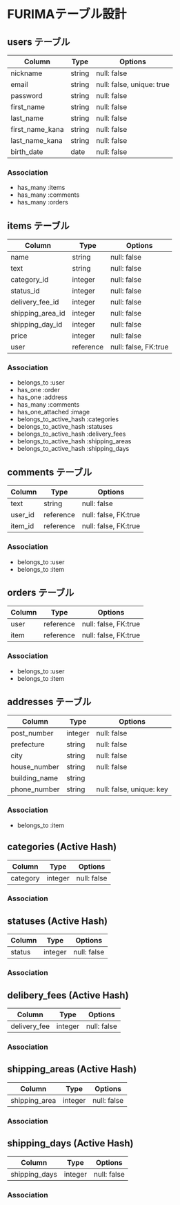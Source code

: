 # FURIMAテーブル設計

## users テーブル
| Column            | Type   | Options                   |
| ----------------  | ------ | ------------------------- |
| nickname          | string | null: false               |
| email             | string | null: false, unique: true |
| password          | string | null: false               |
| first_name        | string | null: false               |
| last_name         | string | null: false               |
| first_name_kana   | string | null: false               |
| last_name_kana    | string | null: false               |
| birth_date        | date   | null: false               |
### Association
- has_many :items
- has_many :comments
- has_many :orders

## items テーブル
| Column            | Type      | Options                   |
| ----------------  | --------- | ------------------------- |
| name              | string    | null: false               |
| text              | string    | null: false               |
| category_id       | integer   | null: false               |
| status_id         | integer   | null: false               |
| delivery_fee_id   | integer   | null: false               |
| shipping_area_id  | integer   | null: false               |
| shipping_day_id   | integer   | null: false               |
| price             | integer   | null: false               |
| user              | reference | null: false, FK:true      |
### Association
- belongs_to :user
- has_one :order
- has_one :address
- has_many :comments
- has_one_attached :image
- belongs_to_active_hash :categories
- belongs_to_active_hash :statuses
- belongs_to_active_hash :delivery_fees
- belongs_to_active_hash :shipping_areas
- belongs_to_active_hash :shipping_days

## comments テーブル
| Column            | Type      | Options                  |
| ----------------  | --------- | ------------------------ |
| text              | string    | null: false              |
| user_id           | reference | null: false, FK:true     |
| item_id           | reference | null: false, FK:true     |
### Association
- belongs_to :user
- belongs_to :item

## orders テーブル
| Column            | Type      | Options                  |
| ----------------  | --------- | ------------------------ |
| user              | reference | null: false, FK:true     |
| item              | reference | null: false, FK:true     |
### Association
- belongs_to :user
- belongs_to :item

## addresses テーブル
| Column            | Type      | Options                  |
| ----------------  | --------- | ------------------------ |
| post_number       | integer   | null: false              |
| prefecture        | string    | null: false              |
| city              | string    | null: false              |
| house_number      | string    | null: false              |
| building_name     | string    |                          |
| phone_number      | string    | null: false, unique: key |
### Association
- belongs_to :item

## categories (Active Hash)
| Column            | Type      | Options                  |
| ----------------  | --------- | ------------------------ |
| category          | integer   | null: false              |
### Association

## statuses (Active Hash)
| Column            | Type      | Options                  |
| ----------------  | --------- | ------------------------ |
| status            | integer   | null: false              |
### Association

## delibery_fees (Active Hash)
| Column            | Type      | Options                  |
| ----------------  | --------- | ------------------------ |
| delivery_fee      | integer   | null: false              |
### Association

## shipping_areas (Active Hash)
| Column            | Type      | Options                  |
| ----------------  | --------- | ------------------------ |
| shipping_area     | integer   | null: false              |
### Association

## shipping_days (Active Hash)
| Column            | Type      | Options                  |
| ----------------  | --------- | ------------------------ |
| shipping_days     | integer   | null: false              |
### Association
